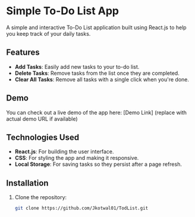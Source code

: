 # Simple To-Do List App

A simple and interactive To-Do List application built using React.js to help you keep track of your daily tasks.

## Features
- **Add Tasks**: Easily add new tasks to your to-do list.
- **Delete Tasks**: Remove tasks from the list once they are completed.
- **Clear All Tasks**: Remove all tasks with a single click when you're done.

## Demo
You can check out a live demo of the app here: [Demo Link] (replace with actual demo URL if available)

## Technologies Used
- **React.js**: For building the user interface.
- **CSS**: For styling the app and making it responsive.
- **Local Storage**: For saving tasks so they persist after a page refresh.

## Installation

1. Clone the repository:

   ```bash
   git clone https://github.com/Jkotwal01/TodList.git
